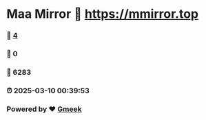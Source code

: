 # Maa Mirror :link: https://mmirror.top 
### :page_facing_up: [4](https://mmirror.top/tag.html) 
### :speech_balloon: 0 
### :hibiscus: 6283 
### :alarm_clock: 2025-03-10 00:39:53 
### Powered by :heart: [Gmeek](https://github.com/Meekdai/Gmeek)
